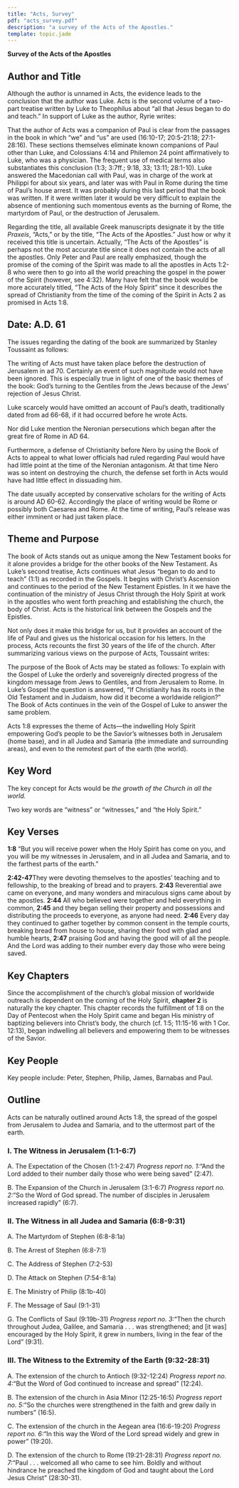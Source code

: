 ```yaml
---
title: "Acts, Survey"
pdf: "acts_survey.pdf"
description: "a survey of the Acts of the Apostles."
template: topic.jade
---
```


**Survey of the Acts of the Apostles**

## Author and Title

Although the author is unnamed in Acts, the evidence leads to the
conclusion that the author was Luke. Acts is the second volume of a
two-part treatise written by Luke to Theophilus about “all that Jesus
began to do and teach.” In support of Luke as the author, Ryrie writes:

That the author of Acts was a companion of Paul is clear from the
passages in the book in which “we” and “us” are used (16:10-17;
20:5-21:18; 27:1-28:16). These sections themselves eliminate known
companions of Paul other than Luke, and Colossians 4:14 and Philemon 24
point affirmatively to Luke, who was a physician. The frequent use of
medical terms also substantiates this conclusion (1:3; 3:7ff.; 9:18, 33;
13:11; 28:1-10). Luke answered the Macedonian call with Paul, was in
charge of the work at Philippi for about six years, and later was with
Paul in Rome during the time of Paul’s house arrest. It was probably
during this last period that the book was written. If it were written
later it would be very difficult to explain the absence of mentioning
such momentous events as the burning of Rome, the martyrdom of Paul, or
the destruction of Jerusalem.

Regarding the title, all available Greek manuscripts designate it by the
title *Praxeis*, “Acts,” or by the title, “The Acts of the Apostles.”
Just how or why it received this title is uncertain. Actually, “The Acts
of the Apostles” is perhaps not the most accurate title since it does
not contain the acts of all the apostles. Only Peter and Paul are really
emphasized, though the promise of the coming of the Spirit was made to
all the apostles in Acts 1:2-8 who were then to go into all the world
preaching the gospel in the power of the Spirit (however, see 4:32).
Many have felt that the book would be more accurately titled, “The Acts
of the Holy Spirit” since it describes the spread of Christianity from
the time of the coming of the Spirit in Acts 2 as promised in Acts 1:8.

## Date: A.D. 61

The issues regarding the dating of the book are summarized by Stanley
Toussaint as follows:

The writing of Acts must have taken place before the destruction of
Jerusalem in ad 70. Certainly an event of such magnitude would not have
been ignored. This is especially true in light of one of the basic
themes of the book: God’s turning to the Gentiles from the Jews because
of the Jews’ rejection of Jesus Christ.

Luke scarcely would have omitted an account of Paul’s death,
traditionally dated from ad 66-68, if it had occurred before he wrote
Acts.

Nor did Luke mention the Neronian persecutions which began after the
great fire of Rome in AD 64.

Furthermore, a defense of Christianity before Nero by using the Book of
Acts to appeal to what lower officials had ruled regarding Paul would
have had little point at the time of the Neronian antagonism. At that
time Nero was so intent on destroying the church, the defense set forth
in Acts would have had little effect in dissuading him.

The date usually accepted by conservative scholars for the writing of
Acts is around AD 60-62. Accordingly the place of writing would be Rome
or possibly both Caesarea and Rome. At the time of writing, Paul’s
release was either imminent or had just taken place.

## Theme and Purpose

The book of Acts stands out as unique among the New Testament books for
it alone provides a bridge for the other books of the New Testament. As
Luke’s second treatise, Acts continues what Jesus “began to do and to
teach” (1:1) as recorded in the Gospels. It begins with Christ’s
Ascension and continues to the period of the New Testament Epistles. In
it we have the continuation of the ministry of Jesus Christ through the
Holy Spirit at work in the apostles who went forth preaching and
establishing the church, the body of Christ. Acts is the historical link
between the Gospels and the Epistles.

Not only does it make this bridge for us, but it provides an account of
the life of Paul and gives us the historical occasion for his letters.
In the process, Acts recounts the first 30 years of the life of the
church. After summarizing various views on the purpose of Acts,
Toussaint writes:

The purpose of the Book of Acts may be stated as follows: To explain
with the Gospel of Luke the orderly and sovereignly directed progress of
the kingdom message from Jews to Gentiles, and from Jerusalem to Rome.
In Luke’s Gospel the question is answered, “If Christianity has its
roots in the Old Testament and in Judaism, how did it become a worldwide
religion?” The Book of Acts continues in the vein of the Gospel of Luke
to answer the same problem.

Acts 1:8 expresses the theme of Acts—the indwelling Holy Spirit
empowering God’s people to be the Savior’s witnesses both in Jerusalem
(home base), and in all Judea and Samaria (the immediate and surrounding
areas), and even to the remotest part of the earth (the world).

## Key Word

The key concept for Acts would be *the growth of the Church in all the
world.*

Two key words are “witness” or “witnesses,” and “the Holy Spirit.”

## Key Verses

**1:8** “But you will receive power when the Holy Spirit has come on
you, and you will be my witnesses in Jerusalem, and in all Judea and
Samaria, and to the farthest parts of the earth.”

**2:42-47**They were devoting themselves to the apostles’ teaching and
to fellowship, to the breaking of bread and to prayers. **2:43**
Reverential awe came on everyone, and many wonders and miraculous signs
came about by the apostles. **2:44** All who believed were together and
held everything in common, **2:45** and they began selling their
property and possessions and distributing the proceeds to everyone, as
anyone had need. **2:46** Every day they continued to gather together by
common consent in the temple courts, breaking bread from house to house,
sharing their food with glad and humble hearts, **2:47** praising God
and having the good will of all the people. And the Lord was adding to
their number every day those who were being saved.

## Key Chapters

Since the accomplishment of the church’s global mission of worldwide
outreach is dependent on the coming of the Holy Spirit, **chapter 2** is
naturally the key chapter. This chapter records the fulfillment of 1:8
on the Day of Pentecost when the Holy Spirit came and began His ministry
of baptizing believers into Christ’s body, the church (cf. 1:5; 11:15-16
with 1 Cor. 12:13), began indwelling all believers and empowering them
to be witnesses of the Savior.

## Key People

Key people include: Peter, Stephen, Philip, James, Barnabas and Paul.

## Outline

Acts can be naturally outlined around Acts 1:8, the spread of the gospel
from Jerusalem to Judea and Samaria, and to the uttermost part of the
earth.

### I. The Witness in Jerusalem (1:1-6:7)

  A. The Expectation of the Chosen (1:1-2:47) *Progress report no. 1:*“And
  the Lord added to their number daily those who were being saved” (2:47).

  B. The Expansion of the Church in Jerusalem (3:1-6:7) *Progress report
  no. 2:*“So the Word of God spread. The number of disciples in Jerusalem
  increased rapidly” (6:7).

### II. The Witness in all Judea and Samaria (6:8-9:31)

  A. The Martyrdom of Stephen (6:8-8:1a)

  B. The Arrest of Stephen (6:8-7:1)

  C. The Address of Stephen (7:2-53)

  D. The Attack on Stephen (7:54-8:1a)

  E. The Ministry of Philip (8:1b-40)

  F. The Message of Saul (9:1-31)

  G. The Conflicts of Saul (9:19b-31) *Progress report no. 3:*“Then the
  church throughout Judea, Galilee, and Samaria . . . was strengthened;
  and [it was] encouraged by the Holy Spirit, it grew in numbers, living
  in the fear of the Lord” (9:31).

### III. The Witness to the Extremity of the Earth (9:32-28:31)

  A. The extension of the church to Antioch (9:32-12:24) *Progress report
  no. 4:*“But the Word of God continued to increase and spread” (12:24).

  B. The extension of the church in Asia Minor (12:25-16:5) *Progress
  report no. 5:*“So the churches were strengthened in the faith and grew
  daily in numbers” (16:5).

  C. The extension of the church in the Aegean area (16:6-19:20) *Progress
  report no. 6:*“In this way the Word of the Lord spread widely and grew
  in power” (19:20).

  D. The extension of the church to Rome (19:21-28:31) *Progress report
  no. 7:*“Paul . . . welcomed all who came to see him. Boldly and without
  hindrance he preached the kingdom of God and taught about the Lord Jesus
  Christ” (28:30-31).

